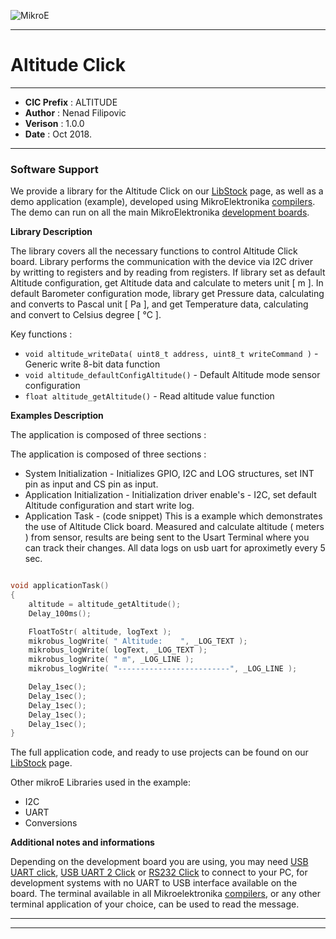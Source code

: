 ![MikroE](http://www.mikroe.com/img/designs/beta/logo_small.png)

---

# Altitude Click

---

- **CIC Prefix**  : ALTITUDE
- **Author**      : Nenad Filipovic
- **Verison**     : 1.0.0
- **Date**        : Oct 2018.

---

### Software Support

We provide a library for the Altitude Click on our [LibStock](https://libstock.mikroe.com/projects/view/800/altitude-click-example) 
page, as well as a demo application (example), developed using MikroElektronika 
[compilers](http://shop.mikroe.com/compilers). The demo can run on all the main 
MikroElektronika [development boards](http://shop.mikroe.com/development-boards).

**Library Description**

The library covers all the necessary functions to control Altitude Click board. 
Library performs the communication with the device via I2C driver by writting to registers and by reading from registers.
If library set as default Altitude configuration, get Altitude data and calculate  to meters unit [ m ].
In default Barometer configuration mode, library get Pressure data, calculating and converts to Pascal unit [ Pa ],
and get Temperature data, calculating and convert to Celsius degree  [ °C ].

Key functions :

- ``` void altitude_writeData( uint8_t address, uint8_t writeCommand ) ``` - Generic write 8-bit data function
- ``` void altitude_defaultConfigAltitude() ``` - Default Altitude mode sensor configuration
- ``` float altitude_getAltitude() ``` - Read altitude value function

**Examples Description**

The application is composed of three sections :

The application is composed of three sections :

- System Initialization - Initializes GPIO, I2C and LOG structures, 
     set INT pin as input and CS pin as input.
- Application Initialization - Initialization driver enable's - I2C,
     set default Altitude configuration and start write log.
- Application Task - (code snippet) This is a example which demonstrates the use of Altitude Click board.
     Measured and calculate altitude ( meters ) from sensor,
     results are being sent to the Usart Terminal where you can track their changes.
     All data logs on usb uart for aproximetly every 5 sec.


```.c

void applicationTask()
{
    altitude = altitude_getAltitude();
    Delay_100ms();

    FloatToStr( altitude, logText );
    mikrobus_logWrite( " Altitude:    ", _LOG_TEXT );
    mikrobus_logWrite( logText, _LOG_TEXT );
    mikrobus_logWrite( " m", _LOG_LINE );
    mikrobus_logWrite( "-------------------------", _LOG_LINE );

    Delay_1sec();
    Delay_1sec();
    Delay_1sec();
    Delay_1sec();
    Delay_1sec();
}

```



The full application code, and ready to use projects can be found on our 
[LibStock](https://libstock.mikroe.com/projects/view/800/altitude-click-example) page.

Other mikroE Libraries used in the example:

- I2C
- UART
- Conversions

**Additional notes and informations**

Depending on the development board you are using, you may need 
[USB UART click](http://shop.mikroe.com/usb-uart-click), 
[USB UART 2 Click](http://shop.mikroe.com/usb-uart-2-click) or 
[RS232 Click](http://shop.mikroe.com/rs232-click) to connect to your PC, for 
development systems with no UART to USB interface available on the board. The 
terminal available in all Mikroelektronika 
[compilers](http://shop.mikroe.com/compilers), or any other terminal application 
of your choice, can be used to read the message.

---
---
